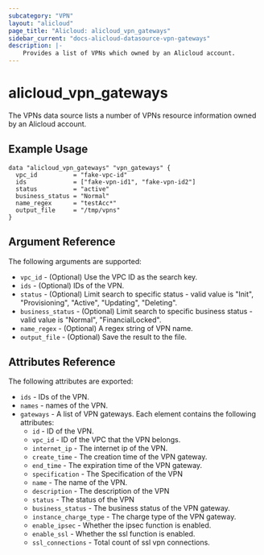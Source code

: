 ```yaml
---
subcategory: "VPN"
layout: "alicloud"
page_title: "Alicloud: alicloud_vpn_gateways"
sidebar_current: "docs-alicloud-datasource-vpn-gateways"
description: |-
    Provides a list of VPNs which owned by an Alicloud account.
---
```


# alicloud\_vpn_gateways

The VPNs data source lists a number of VPNs resource information owned by an Alicloud account.

## Example Usage

```
data "alicloud_vpn_gateways" "vpn_gateways" {
  vpc_id          = "fake-vpc-id"
  ids             = ["fake-vpn-id1", "fake-vpn-id2"]
  status          = "active"
  business_status = "Normal"
  name_regex      = "testAcc*"
  output_file     = "/tmp/vpns"
}

```

## Argument Reference

The following arguments are supported:

* `vpc_id` - (Optional) Use the VPC ID as the search key.
* `ids` - (Optional) IDs of the VPN.
* `status` - (Optional) Limit search to specific status - valid value is "Init", "Provisioning", "Active", "Updating", "Deleting".
* `business_status` - (Optional) Limit search to specific business status - valid value is "Normal", "FinancialLocked".
* `name_regex` - (Optional) A regex string of VPN name.
* `output_file` - (Optional) Save the result to the file.

## Attributes Reference

The following attributes are exported:

* `ids` - IDs of the VPN.
* `names` - names of the VPN.
* `gateways` - A list of VPN gateways. Each element contains the following attributes:
  * `id` - ID of the VPN.
  * `vpc_id` - ID of the VPC that the VPN belongs.
  * `internet_ip` - The internet ip of the VPN.
  * `create_time` - The creation time of the VPN gateway.
  * `end_time` - The expiration time of the VPN gateway.
  * `specification` - The Specification of the VPN
  * `name` - The name of the VPN.
  * `description` - The description of the VPN
  * `status` - The status of the VPN
  * `business_status` - The business status of the VPN gateway.
  * `instance_charge_type` - The charge type of the VPN gateway.
  * `enable_ipsec` - Whether the ipsec function is enabled.
  * `enable_ssl` - Whether the ssl function is enabled.
  * `ssl_connections` - Total count of ssl vpn connections.
